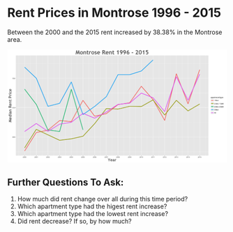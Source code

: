 Rent Prices in Montrose 1996 - 2015
================

Between the 2000 and the 2015 rent increased by 38.38% in the Montrose area.

![](../images/montrose.png)

Further Questions To Ask:
-------------------------

1.  How much did rent change over all during this time period?
2.  Which apartment type had the higest rent increase?
3.  Which apartment type had the lowest rent increase?
4.  Did rent decrease? If so, by how much?
